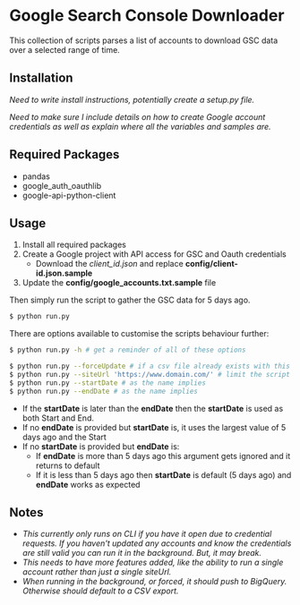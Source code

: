 # Google Search Console Downloader

This collection of scripts parses a list of accounts to download GSC data over a selected range of time.
## Installation

_Need to write install instructions, potentially create a setup.py file._

_Need to make sure I include details on how to create Google account credentials as well as explain where all the variables and samples are._

## Required Packages
- pandas
- google_auth_oauthlib
- google-api-python-client

## Usage

1. Install all required packages
2. Create a Google project with API access for GSC and Oauth credentials
   - Download the _client_id.json_ and replace **config/client-id.json.sample**
3. Update the **config/google_accounts.txt.sample** file

Then simply run the script to gather the GSC data for 5 days ago.
```bash
$ python run.py
```

There are options available to customise the scripts behaviour further:
```bash
$ python run.py -h # get a reminder of all of these options

$ python run.py --forceUpdate # if a csv file already exists with this site and date options this will delete it so it can be re-run
$ python run.py --siteUrl 'https://www.domain.com/' # limit the script to a single domain you have access to (domain needs to exactly match what is in GSC)
$ python run.py --startDate # as the name implies
$ python run.py --endDate # as the name implies
```
- If the **startDate** is later than the **endDate** then the **startDate** is used as both Start and End.
- If no **endDate** is provided but **startDate** is, it uses the largest value of 5 days ago and the Start
- If no **startDate** is provided but **endDate** is:
   - If **endDate** is more than 5 days ago this argument gets ignored and it returns to default
   - If it is less than 5 days ago then **startDate** is default (5 days ago) and **endDate** works as expected


## Notes

- _This currently only runs on CLI if you have it open due to credential requests.
If you haven't updated any accounts and know the credentials are still valid you can run it in the background. But, it may break._
- _This needs to have more features added, like the ability to run a single account rather than just a single siteUrl._
- _When running in the background, or forced, it should push to BigQuery. Otherwise should default to a CSV export._

